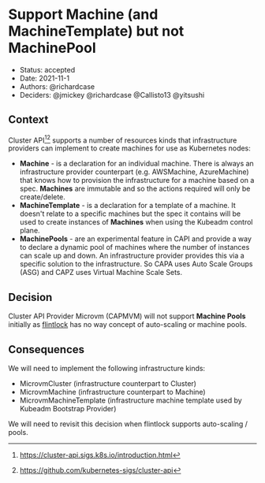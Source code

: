 # Support Machine (and MachineTemplate) but not MachinePool

* Status: accepted
* Date: 2021-11-1
* Authors: @richardcase
* Deciders: @jmickey @richardcase @Callisto13 @yitsushi

## Context

Cluster API[^1][^2] supports a number of resources kinds that infrastructure providers can implement to create machines for use as Kubernetes nodes:

* **Machine** - is a declaration for an individual machine. There is always an infrastructure provider counterpart (e.g. AWSMachine, AzureMachine) that knows how to provision the infrastructure for a machine based on a spec. **Machines** are immutable and so the actions required will only be create/delete.
* **MachineTemplate** - is a declaration for a template of a machine. It doesn't relate to a specific machines but the spec it contains will be used to create instances of **Machines** when using the Kubeadm control plane.
* **MachinePools** - are an experimental feature in CAPI and provide a way to declare a dynamic pool of machines where the number of instances can scale up and down. An infrastructure provider provides this via a specific solution to the infrastructure. So CAPA uses Auto Scale Groups (ASG) and CAPZ uses Virtual Machine Scale Sets.

## Decision

Cluster API Provider Microvm (CAPMVM) will not support **Machine Pools** initially as [flintlock](https://github.com/weaveworks/flintlock) has no way concept of auto-scaling or machine pools.

## Consequences

We will need to implement the following infrastructure kinds:

* MicrovmCluster (infrastructure counterpart to Cluster)
* MicrovmMachine (infrastructure counterpart to Machine)
* MicrovmMachineTemplate (infrastructure machine template used by Kubeadm Bootstrap Provider)

We will need to revisit this decision when flintlock supports auto-scaling / pools.

[^1]: https://cluster-api.sigs.k8s.io/introduction.html
[^2]: https://github.com/kubernetes-sigs/cluster-api
